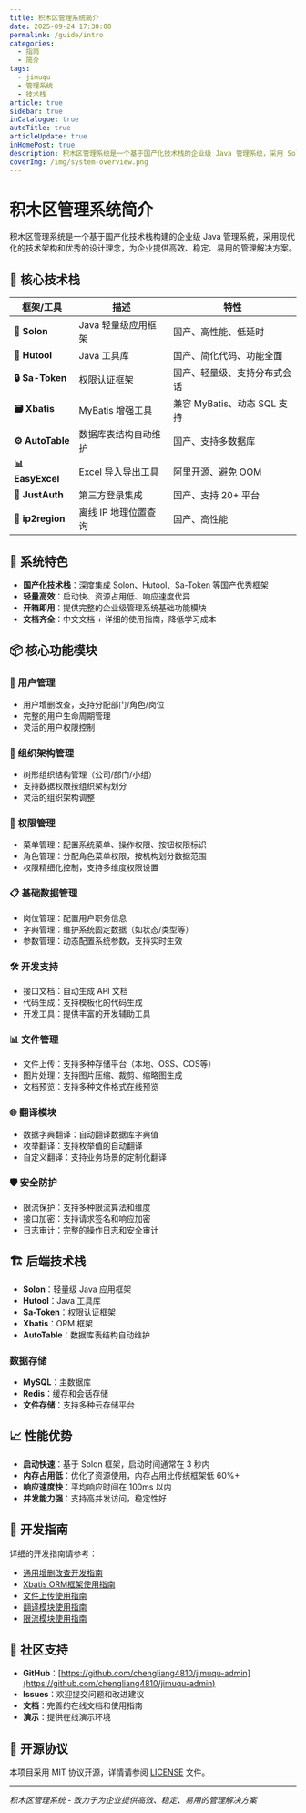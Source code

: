 ```yaml
---
title: 积木区管理系统简介
date: 2025-09-24 17:30:00
permalink: /guide/intro
categories:
  - 指南
  - 简介
tags:
  - jimuqu
  - 管理系统
  - 技术栈
article: true
sidebar: true
inCatalogue: true
autoTitle: true
articleUpdate: true
inHomePost: true
description: 积木区管理系统是一个基于国产化技术栈的企业级 Java 管理系统，采用 Solon + Hutool + Sa-Token 等优秀开源框架，提供完整的管理系统基础功能模块。
coverImg: /img/system-overview.png
---
```


# 积木区管理系统简介

积木区管理系统是一个基于国产化技术栈构建的企业级 Java 管理系统，采用现代化的技术架构和优秀的设计理念，为企业提供高效、稳定、易用的管理解决方案。

## 🚀 核心技术栈

| 框架/工具 | 描述 | 特性 |
|---------|------|------|
| **🚀 Solon** | Java 轻量级应用框架 | 国产、高性能、低延时 |
| **🧰 Hutool** | Java 工具库 | 国产、简化代码、功能全面 |
| **🔒 Sa-Token** | 权限认证框架 | 国产、轻量级、支持分布式会话 |
| **🗃️ Xbatis** | MyBatis 增强工具 | 兼容 MyBatis、动态 SQL 支持 |
| **⚙️ AutoTable** | 数据库表结构自动维护 | 国产、支持多数据库 |
| **📊 EasyExcel** | Excel 导入导出工具 | 阿里开源、避免 OOM |
| **👤 JustAuth** | 第三方登录集成 | 国产、支持 20+ 平台 |
| **📍 ip2region** | 离线 IP 地理位置查询 | 国产、高性能 |

## 🎯 系统特色

- **国产化技术栈**：深度集成 Solon、Hutool、Sa-Token 等国产优秀框架
- **轻量高效**：启动快、资源占用低、响应速度优异
- **开箱即用**：提供完整的企业级管理系统基础功能模块
- **文档齐全**：中文文档 + 详细的使用指南，降低学习成本

## 📦 核心功能模块

### 👥 用户管理
- 用户增删改查，支持分配部门/角色/岗位
- 完整的用户生命周期管理
- 灵活的用户权限控制

### 🏢 组织架构管理
- 树形组织结构管理（公司/部门/小组）
- 支持数据权限按组织架构划分
- 灵活的组织架构调整

### 🔐 权限管理
- 菜单管理：配置系统菜单、操作权限、按钮权限标识
- 角色管理：分配角色菜单权限，按机构划分数据范围
- 权限精细化控制，支持多维度权限设置

### 📋 基础数据管理
- 岗位管理：配置用户职务信息
- 字典管理：维护系统固定数据（如状态/类型等）
- 参数管理：动态配置系统参数，支持实时生效

### 🛠️ 开发支持
- 接口文档：自动生成 API 文档
- 代码生成：支持模板化的代码生成
- 开发工具：提供丰富的开发辅助工具

### 📊 文件管理
- 文件上传：支持多种存储平台（本地、OSS、COS等）
- 图片处理：支持图片压缩、裁剪、缩略图生成
- 文档预览：支持多种文件格式在线预览

### 🌐 翻译模块
- 数据字典翻译：自动翻译数据库字典值
- 枚举翻译：支持枚举值的自动翻译
- 自定义翻译：支持业务场景的定制化翻译

### 🛡️ 安全防护
- 限流保护：支持多种限流算法和维度
- 接口加密：支持请求签名和响应加密
- 日志审计：完整的操作日志和安全审计

## 🏗️ 后端技术栈
- **Solon**：轻量级 Java 应用框架
- **Hutool**：Java 工具库
- **Sa-Token**：权限认证框架
- **Xbatis**：ORM 框架
- **AutoTable**：数据库表结构自动维护

### 数据存储
- **MySQL**：主数据库
- **Redis**：缓存和会话存储
- **文件存储**：支持多种云存储平台

## 📈 性能优势

- **启动快速**：基于 Solon 框架，启动时间通常在 3 秒内
- **内存占用低**：优化了资源使用，内存占用比传统框架低 60%+
- **响应速度快**：平均响应时间在 100ms 以内
- **并发能力强**：支持高并发访问，稳定性好

## 🔄 开发指南
详细的开发指南请参考：
- [通用增删改查开发指南](../10.使用/25.通用增删改查开发指南.md)
- [Xbatis ORM框架使用指南](../10.使用/26.xbatis使用指南.md)
- [文件上传使用指南](../10.使用/27.文件上传使用指南.md)
- [翻译模块使用指南](../10.使用/28.翻译模块使用指南.md)
- [限流模块使用指南](../10.使用/29.限流模块使用指南.md)

## 🤝 社区支持

- **GitHub**：[https://github.com/chengliang4810/jimuqu-admin](https://github.com/chengliang4810/jimuqu-admin)
- **Issues**：欢迎提交问题和改进建议
- **文档**：完善的在线文档和使用指南
- **演示**：提供在线演示环境

## 📄 开源协议

本项目采用 MIT 协议开源，详情请参阅 [LICENSE](https://github.com/chengliang4810/jimuqu-admin/blob/main/LICENSE) 文件。

---

*积木区管理系统 - 致力于为企业提供高效、稳定、易用的管理解决方案*
